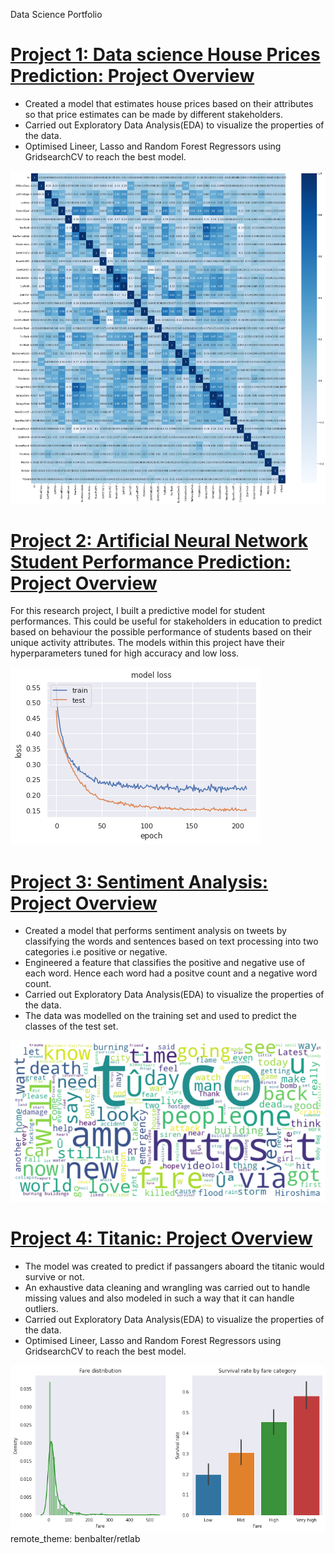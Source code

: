 Data Science Portfolio

# [Project 1: Data science House Prices Prediction: Project Overview](https://github.com/dayogh/Joseph_Portfolio/blob/main/data_science/house_prices.ipynb)
* Created a model that estimates house prices based on their attributes so that price estimates can be made by different stakeholders.
* Carried out Exploratory Data Analysis(EDA) to visualize the properties of the data.
* Optimised Lineer, Lasso and Random Forest Regressors using GridsearchCV to reach the best model.

![](/images/corr_houseprices.png)



# [Project 2: Artificial Neural Network Student Performance Prediction: Project Overview](https://github.com/dayogh/Joseph_Portfolio/blob/main/data_science/Sentiment_Analysis.ipynb)
For this research project, I built a predictive model for student performances. This could be useful for stakeholders in education to predict based on behaviour the possible performance of students based on their unique activity attributes. The models within this project have their hyperparameters tuned for high accuracy and low loss.

![](/images/studenann.png)




# [Project 3: Sentiment Analysis: Project Overview](https://github.com/dayogh/Joseph_Portfolio/blob/main/data_science/Sentiment_Analysis.ipynb)
* Created a model that performs sentiment analysis on tweets by classifying the words and sentences based on text processing into two categories i.e positive or negative.
* Engineered a feature that classifies the positive and negative use of each word. Hence each word had a positve count and a negative word count.
* Carried out Exploratory Data Analysis(EDA) to visualize the properties of the data.
* The data was modelled on the training set  and used to predict the classes of the test set.

![](/images/sentiment.png)



# [Project 4: Titanic: Project Overview](https://github.com/dayogh/Joseph_Portfolio/blob/main/data_science/Titanic.ipynb)
* The model was created to predict if passangers aboard the titanic would survive or not. 
* An exhaustive data cleaning and wrangling was carried out to handle missing values and also modeled in such a way that it can handle outliers.
* Carried out Exploratory Data Analysis(EDA) to visualize the properties of the data.
* Optimised Lineer, Lasso and Random Forest Regressors using GridsearchCV to reach the best model.

![](/images/titanic.png)
remote_theme: benbalter/retlab
